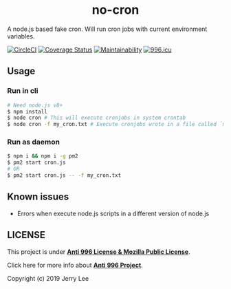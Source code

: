 <h1 align="center">no-cron</h1>
A node.js based fake cron. Will run cron jobs with current environment variables.  

[![CircleCI](https://circleci.com/gh/jerrywdlee/no-cron.svg?style=svg)](https://circleci.com/gh/jerrywdlee/no-cron)
[![Coverage Status](https://coveralls.io/repos/github/jerrywdlee/no-cron/badge.svg)](https://coveralls.io/github/jerrywdlee/no-cron)
[![Maintainability](https://api.codeclimate.com/v1/badges/ccff0672287ccfc884b6/maintainability)](https://codeclimate.com/github/jerrywdlee/no-cron/maintainability)
[![996.icu](https://img.shields.io/badge/link-996.icu-red.svg)](https://996.icu)


## Usage

### Run in cli

```sh
# Need node.js v8+
$ npm install
$ node cron # This will execute cronjobs in system crontab
$ node cron -f my_cron.txt # Execute cronjobs wrote in a file called `my_cron.txt`
```
### Run as daemon

```sh
$ npm i && npm i -g pm2
$ pm2 start cron.js
# OR
$ pm2 start cron.js -- -f my_cron.txt
```

## Known issues

- Errors when execute node.js scripts in a different version of node.js

## LICENSE
This project is under **[Anti 996 License & Mozilla Public License](https://github.com/jerrywdlee/no-cron/blob/master/LICENSE)**.  

Click here for more info about **[Anti 996 Project](https://996.icu/#/en_US)**.

Copyright (c) 2019 Jerry Lee
